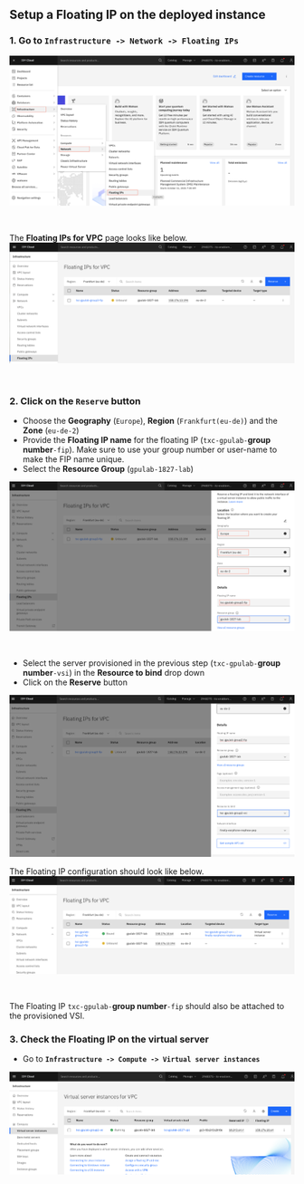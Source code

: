 ## Setup a Floating IP on the deployed instance

### 1. Go to `Infrastructure -> Network -> Floating IPs` 

![fipMain](./images/40-fip-main.png)

<p>&nbsp;</p>

The **Floating IPs for VPC** page looks like below.
![fipList](./images/40-fip-list.png)
<p>&nbsp;</p>

### 2. Click on the `Reserve` button

* Choose the **Geography** (`Europe`), **Region** (`Frankfurt(eu-de)`) and the **Zone** (`eu-de-2`)
* Provide the **Floating IP name** for the floating IP (`txc-gpulab-`**group number**`-fip`). Make sure to use your group number or user-name to make the FIP name unique.
* Select the **Resource Group** (`gpulab-1827-lab`)

![fipConfig1](./images/40-fip-config-1.png)
<p>&nbsp;</p>

* Select the server provisioned in the previous step (`txc-gpulab-`**group number**`-vsi`) in the **Resource to bind** drop down
* Click on the **Reserve** button

![fipConfig2](./images/40-fip-config-2.png)

The Floating IP configuration should look like below.
![fipList2](./images/40-fip-list-2.png)
<p>&nbsp;</p>

The Floating IP `txc-gpulab-`**group number**`-fip` should also be attached to the provisioned VSI.

### 3. Check the Floating IP on the virtual server

* Go to **`Infrastructure -> Compute -> Virtual server instances`**

![fipVSIRunning](./images/40-fip-vsi-running.png)

<p>&nbsp;</p>

